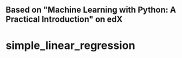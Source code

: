 ## Based on "Machine Learning with Python: A Practical Introduction" on edX
# simple_linear_regression

